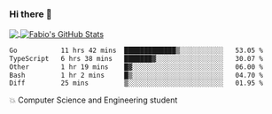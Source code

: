 ### Hi there 👋
<a href="https://github.com/fabiovincenzi/fabiovincenzi">
  <img align="center" src="https://github-readme-stats.vercel.app/api/top-langs/?username=fabiovincenzi&title_color=ffffff&text_color=c9cacc&icon_color=2bbc8a&bg_color=1d1f21&langs_count=3" />
</a>
<a href="https://github.com/fabiovincenzi/fabiovincenzi">
  <img align="center" src="https://github-readme-stats.vercel.app/api?username=fabiovincenzi&show_icons=true&line_height=27&count_private=true&title_color=ffffff&text_color=c9cacc&icon_color=2bbc8a&bg_color=1d1f21" alt="Fabio's GitHub Stats" />
</a>
<!--START_SECTION:waka-->

```txt
Go           11 hrs 42 mins  █████████████▒░░░░░░░░░░░   53.05 %
TypeScript   6 hrs 38 mins   ███████▓░░░░░░░░░░░░░░░░░   30.07 %
Other        1 hr 19 mins    █▓░░░░░░░░░░░░░░░░░░░░░░░   06.00 %
Bash         1 hr 2 mins     █▒░░░░░░░░░░░░░░░░░░░░░░░   04.70 %
Diff         25 mins         ▒░░░░░░░░░░░░░░░░░░░░░░░░   01.95 %
```

<!--END_SECTION:waka-->

:boom: Computer Science and Engineering student
